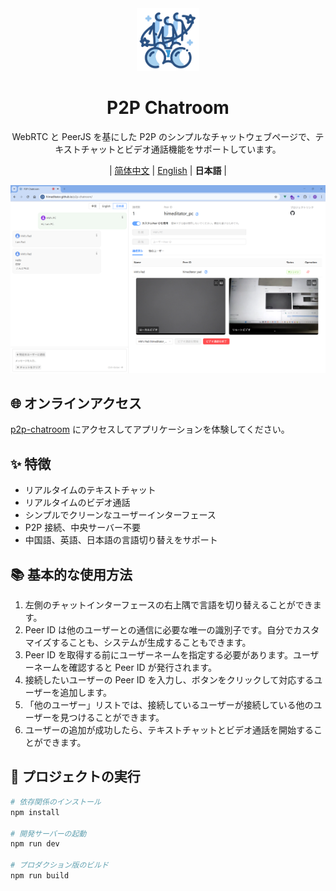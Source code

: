 <div align="center" >
    <img src="./assets/icon.png" width="100px" height="100px"/>
    <h1>P2P Chatroom</h1>
    <p>WebRTC と PeerJS を基にした P2P のシンプルなチャットウェブページで、テキストチャットとビデオ通話機能をサポートしています。</p>
    <p>
        | <a href="./README.md">简体中文</a>
        | <a href="./README_en.md">English</a>
        | <b>日本語</b> |
    </p>
</div>

![](./assets/main_ja.png)

## 🌐 オンラインアクセス

[p2p-chatroom](https://himeditator.github.io/p2p-chatroom/) にアクセスしてアプリケーションを体験してください。

## ✨ 特徴

- リアルタイムのテキストチャット
- リアルタイムのビデオ通話
- シンプルでクリーンなユーザーインターフェース
- P2P 接続、中央サーバー不要
- 中国語、英語、日本語の言語切り替えをサポート

## 📚 基本的な使用方法

1. 左側のチャットインターフェースの右上隅で言語を切り替えることができます。
2. Peer ID は他のユーザーとの通信に必要な唯一の識別子です。自分でカスタマイズすることも、システムが生成することもできます。
3. Peer ID を取得する前にユーザーネームを指定する必要があります。ユーザーネームを確認すると Peer ID が発行されます。
4. 接続したいユーザーの Peer ID を入力し、ボタンをクリックして対応するユーザーを追加します。
5. 「他のユーザー」リストでは、接続しているユーザーが接続している他のユーザーを見つけることができます。
6. ユーザーの追加が成功したら、テキストチャットとビデオ通話を開始することができます。

## 🚀 プロジェクトの実行

```bash
# 依存関係のインストール
npm install

# 開発サーバーの起動
npm run dev

# プロダクション版のビルド
npm run build
```